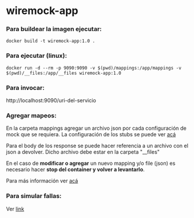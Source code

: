 # wiremock-app

### Para buildear la imagen ejecutar:

```
docker build -t wiremock-app:1.0 .
```

### Para ejecutar (linux):

```
docker run -d --rm -p 9090:9090 -v $(pwd)/mappings:/app/mappings -v $(pwd)/__files:/app/__files wiremock-app:1.0
```

### Para invocar:

http://localhost:9090/uri-del-servicio

### Agregar mapeos:

En la carpeta mappings agregar un archivo json por cada configuración de mock que se requiera. La configuración de los stubs se puede ver [acá](http://wiremock.org/docs/stubbing/)

Para el body de los response se puede hacer referencia a un archivo con el json a devolver. Dicho archivo debe estar en la carpeta "__files"

En el caso de **modificar o agregar** un nuevo mapping y/o file (json) es necesario hacer **stop del container y volver a levantarlo**.

Para más información ver [acá](http://wiremock.org/docs)

### Para simular fallas:

Ver [link](http://wiremock.org/docs/simulating-faults/)
